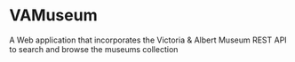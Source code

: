 # VAMuseum
A Web application that incorporates the Victoria &amp; Albert Museum REST API to search and browse the museums collection
